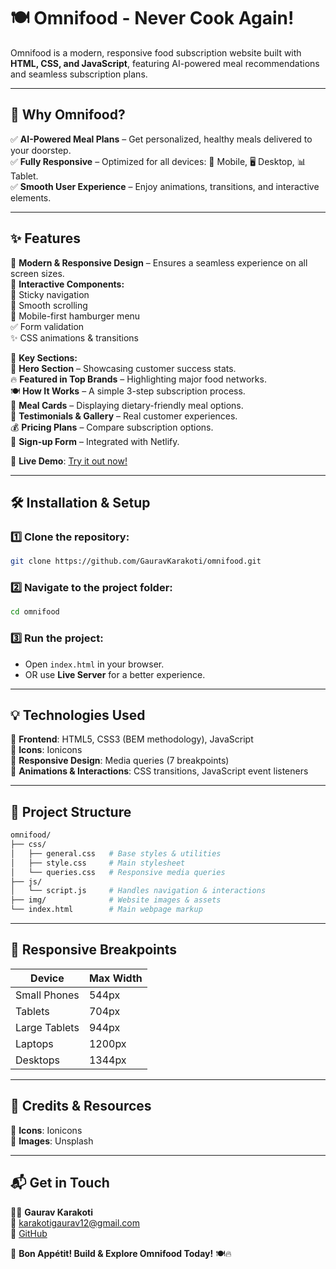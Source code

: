 # 🍽️ Omnifood - Never Cook Again!

Omnifood is a modern, responsive food subscription website built with **HTML, CSS, and JavaScript**, featuring AI-powered meal recommendations and seamless subscription plans.

---

## 🚀 Why Omnifood?

✅ **AI-Powered Meal Plans** – Get personalized, healthy meals delivered to your doorstep.  
✅ **Fully Responsive** – Optimized for all devices: 📱 Mobile, 🖥️ Desktop, 📊 Tablet.  
✅ **Smooth User Experience** – Enjoy animations, transitions, and interactive elements.  

---

## ✨ Features

🔹 **Modern & Responsive Design** – Ensures a seamless experience on all screen sizes.  
🔹 **Interactive Components:**  
   📌 Sticky navigation  
   🎢 Smooth scrolling  
   🍔 Mobile-first hamburger menu  
   ✅ Form validation  
   ✨ CSS animations & transitions  

🔹 **Key Sections:**  
   🌟 **Hero Section** – Showcasing customer success stats.  
   🔥 **Featured in Top Brands** – Highlighting major food networks.  
   🍽️ **How It Works** – A simple 3-step subscription process.  
   🥗 **Meal Cards** – Displaying dietary-friendly meal options.  
   💬 **Testimonials & Gallery** – Real customer experiences.  
   💰 **Pricing Plans** – Compare subscription options.  
   📩 **Sign-up Form** – Integrated with Netlify.  

🎥 **Live Demo**: [Try it out now!](https://omnifood-meal-available.netlify.app/)

---

## 🛠️ Installation & Setup

### 1️⃣ Clone the repository:
```bash
git clone https://github.com/GauravKarakoti/omnifood.git
```

### 2️⃣ Navigate to the project folder:
```bash
cd omnifood
```

### 3️⃣ Run the project:
- Open `index.html` in your browser.
- OR use **Live Server** for a better experience.

---

## 💡 Technologies Used

🔹 **Frontend**: HTML5, CSS3 (BEM methodology), JavaScript  
🔹 **Icons**: Ionicons  
🔹 **Responsive Design**: Media queries (7 breakpoints)  
🔹 **Animations & Interactions**: CSS transitions, JavaScript event listeners  

---

## 📂 Project Structure
```bash
omnifood/
├── css/
│   ├── general.css   # Base styles & utilities
│   ├── style.css     # Main stylesheet
│   └── queries.css   # Responsive media queries
├── js/
│   └── script.js     # Handles navigation & interactions
├── img/              # Website images & assets
└── index.html        # Main webpage markup
```

---

## 📏 Responsive Breakpoints

| Device          | Max Width |
|----------------|----------|
| Small Phones   | 544px    |
| Tablets        | 704px    |
| Large Tablets  | 944px    |
| Laptops        | 1200px   |
| Desktops       | 1344px   |

---

## 🎨 Credits & Resources

🔹 **Icons**: Ionicons  
🔹 **Images**: Unsplash  

---

## 📬 Get in Touch
👨‍💻 **Gaurav Karakoti**  
📧 [karakotigaurav12@gmail.com](mailto:karakotigaurav12@gmail.com)  
🐙 [GitHub](https://github.com/GauravKarakoti)

🚀 **Bon Appétit! Build & Explore Omnifood Today!** 🍽️🔥

